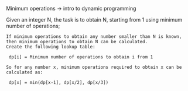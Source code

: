Minimum operations -> intro to dynamic programming

Given an integer N, the task is to obtain N, starting from 1 using minimum number of operations;

    If minimum operations to obtain any number smaller than N is known, then minimum operations to obtain N can be calculated.
    Create the following lookup table:

     dp[i] = Minimum number of operations to obtain i from 1 

    So for any number x, minimum operations required to obtain x can be calculated as:

     dp[x] = min(dp[x-1], dp[x/2], dp[x/3])

